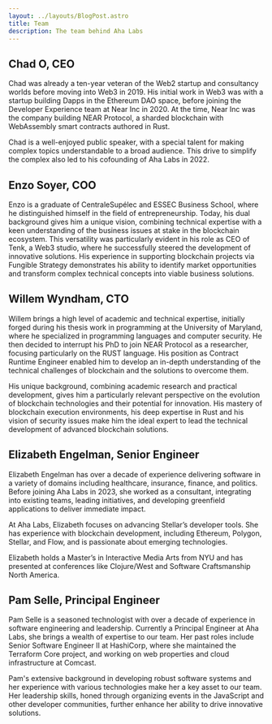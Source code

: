 ```yaml
---
layout: ../layouts/BlogPost.astro
title: Team
description: The team behind Aha Labs
---
```


## Chad O, CEO

Chad was already a ten-year veteran of the Web2 startup and
consultancy worlds before moving into Web3 in 2019. His initial work in Web3 was
with a startup building Dapps in the Ethereum DAO space, before joining the
Developer Experience team at Near Inc in 2020. At the time, Near Inc was the
company building NEAR Protocol, a sharded blockchain with WebAssembly smart
contracts authored in Rust.

Chad is a well-enjoyed public speaker, with a special talent for making complex
topics understandable to a broad audience. This drive to simplify the complex
also led to his cofounding of Aha Labs in 2022.

## Enzo Soyer, COO

Enzo is a graduate of CentraleSupélec and ESSEC Business School, where he
distinguished himself in the field of entrepreneurship. Today, his dual
background gives him a unique vision, combining technical expertise with a keen
understanding of the business issues at stake in the blockchain ecosystem. This
versatility was particularly evident in his role as CEO of Tenk, a Web3 studio,
where he successfully steered the development of innovative solutions. His
experience in supporting blockchain projects via Fungible Strategy demonstrates
his ability to identify market opportunities and transform complex technical
concepts into viable business solutions.

## Willem Wyndham, CTO

Willem brings a high level of academic and technical expertise,
initially forged during his thesis work in programming at the University of
Maryland, where he specialized in programming languages and computer security.
He then decided to interrupt his PhD to join NEAR Protocol as a researcher,
focusing particularly on the RUST language. His position as Contract Runtime
Engineer enabled him to develop an in-depth understanding of the technical
challenges of blockchain and the solutions to overcome them.

His unique background, combining academic research and practical development,
gives him a particularly relevant perspective on the evolution of blockchain
technologies and their potential for innovation. His mastery of blockchain
execution environments, his deep expertise in Rust and his vision of
security issues make him the ideal expert to lead the technical development of
advanced blockchain solutions.

## Elizabeth Engelman, Senior Engineer

Elizabeth Engelman has over a decade of experience delivering software in a variety of domains including healthcare, insurance, finance, and politics. Before joining Aha Labs in 2023, she worked as a consultant, integrating into existing teams, leading initiatives, and developing greenfield applications to deliver immediate impact.

At Aha Labs, Elizabeth focuses on advancing Stellar’s developer tools. She has experience with blockchain development, including Ethereum, Polygon, Stellar, and Flow, and is passionate about emerging technologies.

Elizabeth holds a Master’s in Interactive Media Arts from NYU and has presented at conferences like Clojure/West and Software Craftsmanship North America.

## Pam Selle, Principal Engineer

Pam Selle is a seasoned technologist with over a decade of experience in
software engineering and leadership. Currently a Principal Engineer at Aha Labs,
she brings a wealth of expertise to our team. Her past roles include Senior
Software Engineer II at HashiCorp, where she maintained the Terraform Core
project, and working on web properties and cloud infrastructure at Comcast.

Pam's extensive background in developing robust software systems and her
experience with various technologies make her a key asset to our team. Her
leadership skills, honed through organizing events in the JavaScript and other
developer communities, further enhance her ability to drive innovative
solutions.
